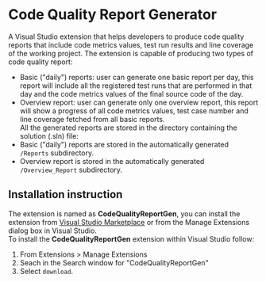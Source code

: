 # Code Quality Report Generator
A Visual Studio extension that helps developers to produce code quality reports that include code metrics values, test run results and line coverage of the working project.
The extension is capable of producing two types of code quality report:  
- Basic ("daily") reports: user can generate one basic report per day, this report will include all the registered test runs that are performed in that day and the code metrics values of the final source code of the day.  
- Overview report: user can generate only one overview report, this report will show a progress of all code metrics values, test case number and line coverage fetched from all basic reports.  
All the generated reports are stored in the directory containing the solution (.sln) file:  
- Basic ("daily") reports are stored in the automatically generated `/Reports` subdirectory.
- Overview report is stored in the automatically generated `/Overview_Report` subdirectory.
## Installation instruction 
The extension is named as **CodeQualityReportGen**, you can install the extension from [Visual Studio Marketplace](https://marketplace.visualstudio.com/items?itemName=UCLBlueprints.CQRG) or from the Manage Extensions dialog box in Visual Studio.  
To install the **CodeQualityReportGen** extension within Visual Studio follow:  
1. From Extensions > Manage Extensions
2. Seach in the Search window for "CodeQualityReportGen"
3. Select `download`.
